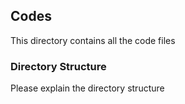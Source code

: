 ## Codes

This directory contains all the code files

### Directory Structure

Please explain the directory structure
